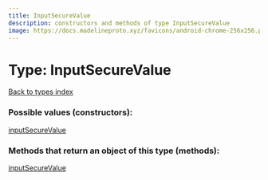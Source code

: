 ```yaml
---
title: InputSecureValue
description: constructors and methods of type InputSecureValue
image: https://docs.madelineproto.xyz/favicons/android-chrome-256x256.png
---
```

# Type: InputSecureValue
[Back to types index](index.md)



### Possible values (constructors):

[inputSecureValue](../constructors/inputSecureValue.md)  



### Methods that return an object of this type (methods):



[inputSecureValue](../constructors/inputSecureValue.md)  

